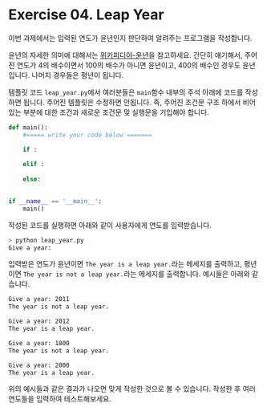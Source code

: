 # Exercise 04. Leap Year

이번 과제에서는 입력된 연도가 윤년인지 판단하여 알려주는 프로그램을 작성합니다.

윤년의 자세한 의미에 대해서는 [위키피디아-윤년](https://ko.wikipedia.org/wiki/%EC%9C%A4%EB%85%84)을 참고하세요. 간단히 얘기해서, 주어진 연도가 4의 배수이면서 100의 배수가 아니면 윤년이고, 400의 배수인 경우도 윤년입니다. 나머지 경우들은 평년이 됩니다.

템플릿 코드 `leap_year.py`에서 여러분들은 `main`함수 내부의 주석 아래에 코드를 작성하면 됩니다. 주어진 템플릿은 수정하면 안됩니다. 즉, 주어진 조건문 구조 하에서 비어있는 부분에 대한 조건과 새로운 조건문 및 실행문을 기입해야 합니다.

``` python
def main():
    #===== write your code below =======

    if : 
        
    elif : 
            
    else:
        

if __name__ == '__main__':
    main()
```

작성된 코드를 실행하면 아래와 같이 사용자에게 연도를 입력받습니다.
``` bash
> python leap_year.py
Give a year:
```

입력받은 연도가 윤년이면 `The year is a leap year.`라는 메세지를 출력하고, 평년이면 `The year is not a leap year.`라는 메세지를 출력합니다. 예시들은 아래와 같습니다.
``` bash
Give a year: 2011
The year is not a leap year.

Give a year: 2012
The year is a leap year.

Give a year: 1800
The year is not a leap year.

Give a year: 2000
The year is a leap year.
```
위의 예시들과 같은 결과가 나오면 맞게 작성한 것으로 볼 수 있습니다. 작성한 후 여러 연도들을 입력하여 테스트해보세요.